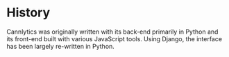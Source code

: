 # History

Cannlytics was originally written with its back-end primarily in Python and its front-end built with various JavaScript tools. Using Django, the interface has been largely re-written in Python.